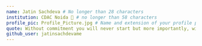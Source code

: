 ```yaml
---
name: Jatin Sachdeva # No longer than 28 characters
institution: CDAC Noida 🚩 # no longer than 58 characters
profile_pic: Profile_Picture.jpg # Name and extension of your profile picture(ex. mona.png) The picture must be squared and 544px on width and height.
quote: Without commitment you will never start but more importantly, withour consistency you will never finish. # no longer than 100 characters, avoid using quotes(") to guarantee the format remains the same.
github_user: jatinsachdevame
---
```

